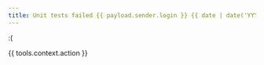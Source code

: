 ```yaml
---
title: Unit tests failed {{ payload.sender.login }} {{ date | date('YYYY-MM-DD hh:mm:ss') }}
---
```

:(

{{ tools.context.action }}
